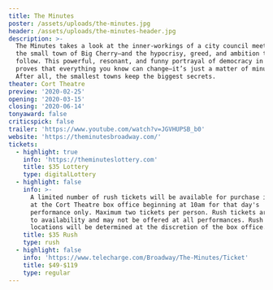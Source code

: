 ```yaml
---
title: The Minutes
poster: /assets/uploads/the-minutes.jpg
header: /assets/uploads/the-minutes-header.jpg
description: >-
  The Minutes takes a look at the inner-workings of a city council meeting in
  the small town of Big Cherry—and the hypocrisy, greed, and ambition that
  follow. This powerful, resonant, and funny portrayal of democracy in action
  proves that everything you know can change—it’s just a matter of minutes.
  After all, the smallest towns keep the biggest secrets.
theater: Cort Theatre
preview: '2020-02-25'
opening: '2020-03-15'
closing: '2020-06-14'
tonyaward: false
criticspick: false
trailer: 'https://www.youtube.com/watch?v=JGVHUPSB_b0'
website: 'https://theminutesbroadway.com/'
tickets:
  - highlight: true
    info: 'https://theminuteslottery.com'
    title: $35 Lottery
    type: digitalLottery
  - highlight: false
    info: >-
      A limited number of rush tickets will be available for purchase in-person
      at the Cort Theatre box office beginning at 10am for that day's
      performance only. Maximum two tickets per person. Rush tickets are subject
      to availability and may not be offered at all performances. Rush seating
      locations will be determined at the discretion of the box office.
    title: $35 Rush
    type: rush
  - highlight: false
    info: 'https://www.telecharge.com/Broadway/The-Minutes/Ticket'
    title: $49-$119
    type: regular
---
```


